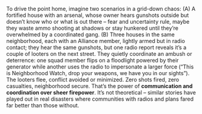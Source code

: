 To drive the point home, imagine two scenarios in a grid-down chaos: (A) A fortified house with an arsenal, whose owner hears gunshots outside but doesn’t know who or what is out there – fear and uncertainty rule, maybe they waste ammo shooting at shadows or stay hunkered until they’re overwhelmed by a coordinated gang. (B) Three houses in the same neighborhood, each with an Alliance member, lightly armed but in radio contact; they hear the same gunshots, but one radio report reveals it’s a couple of looters on the next street. They quietly coordinate an ambush or deterrence: one squad member flips on a floodlight powered by their generator while another uses the radio to impersonate a larger force (“This is Neighborhood Watch, drop your weapons, we have you in our sights”). The looters flee, conflict avoided or minimized. Zero shots fired, zero casualties, neighborhood secure. That’s the power of **communication and coordination over sheer firepower**. It’s not theoretical – similar stories have played out in real disasters where communities with radios and plans fared far better than those without.